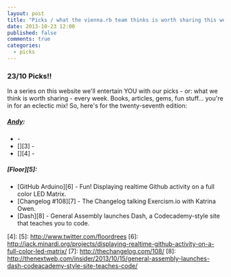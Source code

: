 ```yaml
---
layout: post
title: "Picks / what the vienna.rb team thinks is worth sharing this week"
date: 2013-10-23 12:00
published: false
comments: true
categories:
  - picks
---
```


### 23/10 Picks!!

In a series on this website we'll entertain YOU with our picks - or: what we think is worth sharing - every week.
Books, articles, gems, fun stuff... you're in for an eclectic mix! So, here's for the twenty-seventh edition:

##### [Andy][1]:
  - [][2] - 
  - [][3] - 
  - [][4] - 
  
##### [Floor][5]:
  - [GitHub Arduino][6] - Fun! Displaying realtime Github activity on a full color LED Matrix.
  - [Changelog #108][7] - The Changelog talking Exercism.io with Katrina Owen.
  - [Dash][8] - General Assembly launches Dash, a Codecademy-style site that teaches you to code.

[1]: http://www.twitter.com/pxlpnk
[2]: 
[3]: 
[4]: 
[5]: http://www.twitter.com/floordrees
[6]: http://jack.minardi.org/projects/displaying-realtime-github-activity-on-a-full-color-led-matrix/
[7]: http://thechangelog.com/108/
[8]: http://thenextweb.com/insider/2013/10/15/general-assembly-launches-dash-codeacademy-style-site-teaches-code/ 